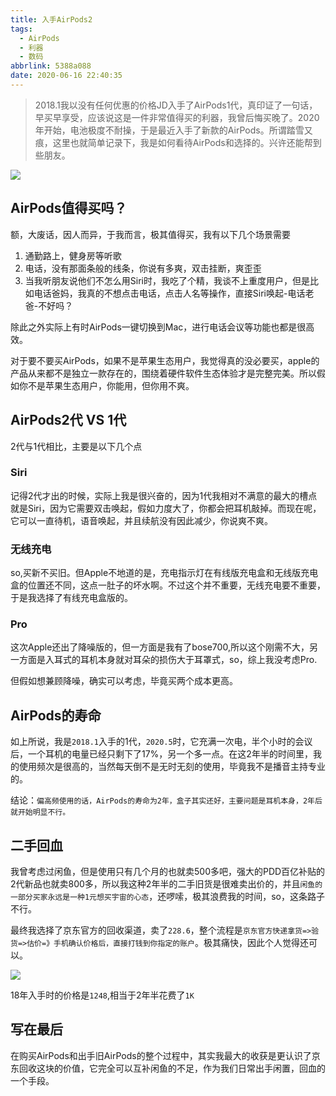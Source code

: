 ```yaml
---
title: 入手AirPods2
tags:
  - AirPods
  - 利器
  - 数码
abbrlink: 5388a088
date: 2020-06-16 22:40:35
---
```

> 2018.1我以没有任何优惠的价格JD入手了AirPods1代，真印证了一句话，早买早享受，应该说这是一件非常值得买的利器，我曾后悔买晚了。2020年开始，电池极度不耐操，于是最近入手了新款的AirPods。所谓踏雪又痕，这里也就简单记录下，我是如何看待AirPods和选择的。兴许还能帮到些朋友。



![](https://static.1991421.cn/2020/2020-06-16-231552.jpeg)


## AirPods值得买吗？
额，大废话，因人而异，于我而言，极其值得买，我有以下几个场景需要

1. 通勤路上，健身房等听歌
2. 电话，没有那面条般的线条，你说有多爽，双击挂断，爽歪歪
3. 当我听朋友说他们不怎么用Siri时，我吃了个精，我谈不上重度用户，但是比如电话爸妈，我真的不想点击电话，点击人名等操作，直接Siri唤起-电话老爸-不好吗？

除此之外实际上有时AirPods一键切换到Mac，进行电话会议等功能也都是很高效。

对于要不要买AirPods，如果不是苹果生态用户，我觉得真的没必要买，apple的产品从来都不是独立一款存在的，围绕着硬件软件生态体验才是完整完美。所以假如你不是苹果生态用户，你能用，但你用不爽。

## AirPods2代 VS 1代
2代与1代相比，主要是以下几个点

### Siri
记得2代才出的时候，实际上我是很兴奋的，因为1代我相对不满意的最大的槽点就是Siri，因为它需要双击唤起，假如力度大了，你都会把耳机敲掉。而现在呢，它可以一直待机，语音唤起，并且续航没有因此减少，你说爽不爽。

### 无线充电
so,买新不买旧。但Apple不地道的是，充电指示灯在有线版充电盒和无线版充电盒的位置还不同，这点一肚子的坏水啊。不过这个并不重要，无线充电要不重要，于是我选择了有线充电盒版的。

### Pro
这次Apple还出了降噪版的，但一方面是我有了bose700,所以这个刚需不大，另一方面是入耳式的耳机本身就对耳朵的损伤大于耳罩式，so，综上我没考虑Pro.

但假如想兼顾降噪，确实可以考虑，毕竟买两个成本更高。

## AirPods的寿命
如上所说，我是`2018.1`入手的1代，`2020.5`时，它充满一次电，半个小时的会议后，一个耳机的电量已经只剩下了17%，另一个多一点。在这2年半的时间里，我的使用频次是很高的，当然每天倒不是无时无刻的使用，毕竟我不是播音主持专业的。

结论：`偏高频使用的话，AirPods的寿命为2年，盒子其实还好，主要问题是耳机本身，2年后就开始明显不行。`

## 二手回血
我曾考虑过闲鱼，但是使用只有几个月的也就卖500多吧，强大的PDD百亿补贴的2代新品也就卖800多，所以我这种2年半的二手旧货是很难卖出价的，并且`闲鱼的一部分买家永远是一种1元想买宇宙的心态`，还啰嗦，极其浪费我的时间，so，这条路子不行。

最终我选择了京东官方的回收渠道，卖了`228.6`，整个流程是`京东官方快递拿货=>验货=>估价=》手机确认价格后，直接打钱到你指定的账户`。极其痛快，因此个人觉得还可以。

![](https://static.1991421.cn/2020/2020-06-16-230523.jpeg)

18年入手时的价格是`1248`,相当于2年半花费了`1K`

## 写在最后
在购买AirPods和出手旧AirPods的整个过程中，其实我最大的收获是更认识了京东回收这块的价值，它完全可以互补闲鱼的不足，作为我们日常出手闲置，回血的一个手段。



